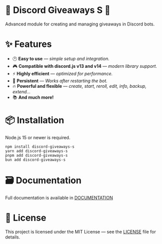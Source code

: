 # 🎁 Discord Giveaways S 🎁
Advanced module for creating and managing giveaways in Discord bots.

# ✨ Features
- 🕐 **Easy to use** — *simple setup and integration.*
- 🎮 **Compatible with discord.js v13 and v14** — *modern library support.*
- ⚡ **Highly efficient** — *optimized for performance.*
- 🔄 **Persistent** — *Works after restarting the bot.*
- 🔥 **Powerful and flexible** — *create, start, reroll, edit, info, backup, extend...*
- 📚 **And much more!**

# 📦 Installation
Node.js 15 or newer is required.
```
npm install discord-giveaways-s
yarn add discord-giveaways-s
pnpm add discord-giveaways-s
bun add discord-giveaways-s
```

# 🗃️ Documentation
Full documentation is available in [DOCUMENTATION](https://github.com/DBM-POLSKA/discord-giveaways-s/blob/main/DOCUMENTATION.md)

# 📝 License
This project is licensed under the MIT License — see the [LICENSE](https://github.com/DBM-POLSKA/discord-giveaways-s/blob/main/LICENSE.md) file for details.
